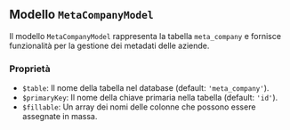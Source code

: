 ## Modello `MetaCompanyModel`

Il modello `MetaCompanyModel` rappresenta la tabella `meta_company` e fornisce funzionalità per la gestione dei metadati delle aziende.

### Proprietà

* `$table`: Il nome della tabella nel database (default: `'meta_company'`).
* `$primaryKey`: Il nome della chiave primaria nella tabella (default: `'id'`).
* `$fillable`: Un array dei nomi delle colonne che possono essere assegnate in massa.
